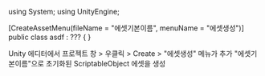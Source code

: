 using System;
using UnityEngine;

[CreateAssetMenu(fileName = "에셋기본이름", menuName = "에셋생성")]
public class asdf : ??? 
{
}

Unity 에디터에서 프로젝트 창 > 우클릭 > Create > "에셋생성" 메뉴가 추가
"에셋기본이름"으로 초기화된 ScriptableObject 에셋을 생성
